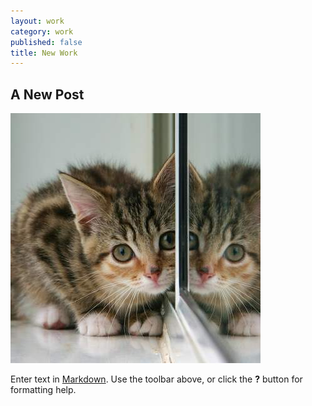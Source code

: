 ```yaml
---
layout: work
category: work
published: false
title: New Work
---
```


## A New Post

![](/media/400.jpg)

Enter text in [Markdown](http://daringfireball.net/projects/markdown/). Use the toolbar above, or click the **?** button for formatting help.
